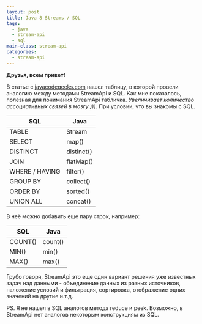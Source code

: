 ```yaml
---
layout: post
title: Java 8 Streams / SQL
tags:
  - java
  - stream-api
  - sql
main-class: stream-api
categories: 
  - stream-api
---
```


**Друзья, всем привет!**

В статье с [javacodegeeks.com](https://www.javacodegeeks.com/2016/04/10-sql-tricks-didnt-think-possible.html) нашел таблицу, в которой провели аналогию между методами StreamApi и SQL. Как мне показалось, полезная для понимания StreamApi табличка. *Увеличивает количество ассоциативных связей в мозгу )))*. При условии, что вы знакомы с SQL. 

|SQL           |Java      |
|--------------|----------|
|TABLE         |Stream    |
|SELECT        |map()     |
|DISTINCT      |distinct()|
|JOIN          |flatMap() |
|WHERE / HAVING|filter()  |
|GROUP BY      |collect() |
|ORDER BY      |sorted()  |
|UNION ALL     |concat()  |

В неё можно добавить еще пару строк, например:

|SQL           |Java      |
|--------------|----------|
|COUNT()       |count()   |
|MIN()         |min()     |
|MAX()         |max()     |

Грубо говоря, StreamApi это еще один вариант решения уже известных задач над данными - объединение данных из разных источников, наложение условий и фильтрация, сортировка, отображение одних значений на другие и.т.д.

PS. Я не нашел в SQL аналогов метода reduce и peek. Возможно, в StreamApi нет аналогов некоторым конструкциям из SQL.
